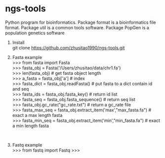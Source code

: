 # ngs-tools

Python program for bioinformatics. Package format is a bioinformatics file format. Package util is a common tools software. Package PopGen is a population genetics software

1. Install <br>
   git clone https://github.com/zhusitao1990/ngs-tools.git <br>

2. Fasta example <br>
   \>>> from fasta import Fasta <br>
   \>>> fasta_obj = Fasta('/Users/zhusitao/data/chr1.fa') <br>
   \>>> len(fasta_obj)                     # get fasta object length <br>
   \>>> a_fasta = fasta_obj['a']           # index <br>
   \>>> fasta_dict = fasta_obj.readFasta() # put fasta to a dict contain id and seq <br>
   \>>> fasta_ids = fasta_obj.fasta_key()  # return id list <br>
   \>>> fasta_seq = fasta_obj.fasta_sequence() # return seq list <br>
   \>>> fasta_obj.gc_rate("gc_rate.txt")   # return a gc_rate file <br>
   \>>> fasta_max_seq = fasta_obj.extract_item('max',"max_fasta.fa") # exact a max length fasta <br>
   \>>> fasta_min_seq = fasta_obj.extract_item('min',"min_fasta.fa") # exact a min length fasta <br>
<br>

3. Fastq example <br>
   \>>> from fastq import Fastq
   \>>> 
